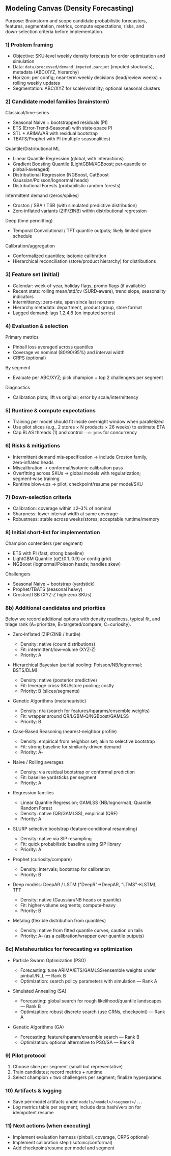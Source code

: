 ## Modeling Canvas (Density Forecasting)

Purpose: Brainstorm and scope candidate probabilistic forecasters, features, segmentation, metrics, compute expectations, risks, and down‑selection criteria before implementation.

### 1) Problem framing

- Objective: SKU‑level weekly density forecasts for order optimization and simulation
- Data: `data/processed/demand_imputed.parquet` (imputed stockouts), metadata (ABC/XYZ, hierarchy)
- Horizon: per config; near‑term weekly decisions (lead/review weeks) + rolling weekly updates
- Segmentation: ABC/XYZ for scale/volatility; optional seasonal clusters

### 2) Candidate model families (brainstorm)

Classical/time‑series
- Seasonal Naive + bootstrapped residuals (PI)
- ETS (Error‑Trend‑Seasonal) with state‑space PI
- STL + ARIMA/AR with residual bootstrap
- TBATS/Prophet with PI (multiple seasonalities)

Quantile/Distributional ML
- Linear Quantile Regression (global, with interactions)
- Gradient Boosting Quantile (LightGBM/XGBoost; per‑quantile or pinball‑averaged)
- Distributional Regression (NGBoost, CatBoost Gaussian/Poisson/lognormal heads)
- Distributional Forests (probabilistic random forests)

Intermittent demand (zeros/spikes)
- Croston / SBA / TSB (with simulated predictive distribution)
- Zero‑inflated variants (ZIP/ZINB) within distributional regression

Deep (time permitting)
- Temporal Convolutional / TFT quantile outputs; likely limited given schedule

Calibration/aggregation
- Conformalized quantiles; isotonic calibration
- Hierarchical reconciliation (store/product hierarchy) for distributions

### 3) Feature set (initial)

- Calendar: week‑of‑year, holiday flags, promo flags (if available)
- Recent stats: rolling mean/std/cv (SURD‑aware), trend slope, seasonality indicators
- Intermittency: zero‑rate, span since last nonzero
- Hierarchy metadata: department, product group, store format
- Lagged demand: lags 1,2,4,8 (on imputed series)

### 4) Evaluation & selection

Primary metrics
- Pinball loss averaged across quantiles
- Coverage vs nominal (80/90/95%) and interval width
- CRPS (optional)

By segment
- Evaluate per ABC/XYZ; pick champion + top 2 challengers per segment

Diagnostics
- Calibration plots; lift vs original; error by scale/intermittency

### 5) Runtime & compute expectations

- Training per model should fit inside overnight window when parallelized
- Use pilot slices (e.g., 2 stores × N products × 26 weeks) to estimate ETA
- Cap BLAS threads (1) and control `--n-jobs` for concurrency

### 6) Risks & mitigations

- Intermittent demand mis‑specification → include Croston family, zero‑inflated heads
- Miscalibration → conformal/isotonic calibration pass
- Overfitting across SKUs → global models with regularization; segment‑wise training
- Runtime blow‑ups → pilot, checkpoint/resume per model/SKU

### 7) Down‑selection criteria

- Calibration: coverage within ±2–3% of nominal
- Sharpness: lower interval width at same coverage
- Robustness: stable across weeks/stores; acceptable runtime/memory

### 8) Initial short‑list for implementation

Champion contenders (per segment)
- ETS with PI (fast, strong baseline)
- LightGBM Quantile (q∈{0.1..0.9} or config grid)
- NGBoost (lognormal/Poisson heads; handles skew)

Challengers
- Seasonal Naive + bootstrap (yardstick)
- Prophet/TBATS (seasonal heavy)
- Croston/TSB (XYZ‑Z high‑zero SKUs)

### 8b) Additional candidates and priorities

Below we record additional options with density readiness, typical fit, and triage rank (A=prioritize, B=targeted/compare, C=curiosity).

- Zero‑Inflated (ZIP/ZINB / hurdle)
  - Density: native (count distributions)
  - Fit: intermittent/low‑volume (XYZ‑Z)
  - Priority: A

- Hierarchical Bayesian (partial pooling: Poisson/NB/lognormal; BSTS/DLM)
  - Density: native (posterior predictive)
  - Fit: leverage cross‑SKU/store pooling; costly
  - Priority: B (slices/segments)

- Genetic Algorithms (metaheuristic)
  - Density: n/a (search for features/hparams/ensemble weights)
  - Fit: wrapper around QR/LGBM‑Q/NGBoost/GAMLSS
  - Priority: B

- Case‑Based Reasoning (nearest‑neighbor profile)
  - Density: empirical from neighbor set; akin to selective bootstrap
  - Fit: strong baseline for similarity‑driven demand
  - Priority: A‑

- Naive / Rolling averages
  - Density: via residual bootstrap or conformal prediction
  - Fit: baseline yardsticks per segment
  - Priority: A

- Regression families
  - Linear Quantile Regression; GAMLSS (NB/lognormal); Quantile Random Forest
  - Density: native (QR/GAMLSS), empirical (QRF)
  - Priority: A

- SLURP selective bootstrap (feature‑conditional resampling)
  - Density: native via SIP resampling
  - Fit: quick probabilistic baseline using SIP library
  - Priority: A

- Prophet (curiosity/compare)
  - Density: intervals; bootstrap for calibration
  - Priority: B

- Deep models: DeepAR / LSTM ("DeepR"→DeepAR, "LTMS"→LSTM), TFT
  - Density: native (Gaussian/NB heads or quantile)
  - Fit: higher‑volume segments; compute‑heavy
  - Priority: B

- Metalog (flexible distribution from quantiles)
  - Density: native from fitted quantile curves; caution on tails
  - Priority: A‑ (as a calibration/wrapper over quantile outputs)

### 8c) Metaheuristics for forecasting vs optimization

- Particle Swarm Optimization (PSO)
  - Forecasting: tune ARIMA/ETS/GAMLSS/ensemble weights under pinball/NLL — Rank B
  - Optimization: search policy parameters with simulation — Rank A

- Simulated Annealing (SA)
  - Forecasting: global search for rough likelihood/quantile landscapes — Rank B
  - Optimization: robust discrete search (use CRNs, checkpoint) — Rank A

- Genetic Algorithms (GA)
  - Forecasting: feature/hparam/ensemble search — Rank B
  - Optimization: optional alternative to PSO/SA — Rank B

### 9) Pilot protocol

1) Choose slice per segment (small but representative)
2) Train candidates; record metrics + runtime
3) Select champion + two challengers per segment; finalize hyperparams

### 10) Artifacts & logging

- Save per‑model artifacts under `models/<model>/<segment>/...`
- Log metrics table per segment; include data hash/version for idempotent resume

### 11) Next actions (when executing)

- Implement evaluation harness (pinball, coverage, CRPS optional)
- Implement calibration step (isotonic/conformal)
- Add checkpoint/resume per model and segment


